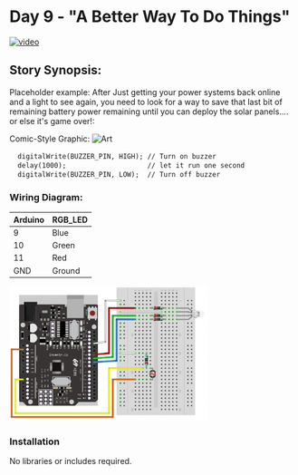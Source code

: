 # Day 9 - "A Better Way To Do Things"

[![video](https://github.com/inventrdotio/AdventureKit30Days/blob/main/Youtube.png)](https://www.youtube.com/watch?v=0IulLD1Q1ZM&list=PL-ykYLZSERMSZFH8_4zQx4BMWpt4aG1kr&index=9)

## Story Synopsis:

Placeholder example: After Just getting your power systems back online and a light to see again, you need to look for a way to save that last bit of remaining battery power remaining until you can deploy the solar panels.... or else it's game over!:

Comic-Style Graphic:
![Art](https://github.com/inventrdotio/AdventureKit30Days/blob/main/Art/sample.jpg "Art")

```
  digitalWrite(BUZZER_PIN, HIGH); // Turn on buzzer
  delay(1000);                    // let it run one second
  digitalWrite(BUZZER_PIN, LOW);  // Turn off buzzer
```

### Wiring Diagram:
| Arduino | RGB_LED |
| --- | --- |
| 9 | Blue |
| 10 | Green |
| 11 | Red |
| GND | Ground |


<img src="Day9.png" width="350">

### Installation
No libraries or includes required.
